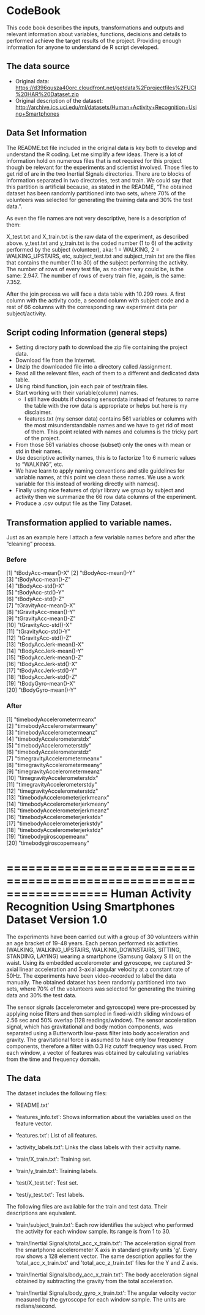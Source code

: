 # CodeBook

This code book describes the inputs, transformations and outputs and relevant information about variables, functions, decisions and details to performed achieve the target results of the project. Providing enough information for anyone to understand de R script developed.

## The data source

* Original data: https://d396qusza40orc.cloudfront.net/getdata%2Fprojectfiles%2FUCI%20HAR%20Dataset.zip
* Original description of the dataset: http://archive.ics.uci.edu/ml/datasets/Human+Activity+Recognition+Using+Smartphones

## Data Set Information

The README.txt file included in the original data is key both to develop and understand the R coding. Let me simplify a few ideas.
There is a lot of information hold on numerous files that is not required for this project though be relevant for the experiments and scientist involved. Those files to get rid of are in the two Inertial Signals directories.
There are to blocks of information separated in two directories, test and train. We could say that this partition is artificial because, as stated in the README, “The obtained dataset has been randomly partitioned into two sets, where 70% of the volunteers was selected for generating the training data and 30% the test data.”.

As even the file names are not very descriptive, here is a description of them:

X_test.txt and X_train.txt is the raw data of the experiment, as described above.
y_test.txt and y_train.txt is the coded number (1 to 6) of the activity performed by the subject (volunteer), aka: 1 = WALKING, 2 = WALKING_UPSTAIRS, etc,
subject_test.txt and subject_train.txt are the files that contains the number (1 to 30) of the subject performing the activity.
The number of rows of every test file, as no other way could be, is the same: 2.947.
The number of rows of every train file, again, is the same: 7.352.

After the join process we will face a data table with 10.299 rows. A first column with the activity code, a second column with subject code and a rest of 66 columns with the corresponding raw experiment data per subject/activity.

## Script coding Information (general steps)

- Setting directory path to download the zip file containing the project data.
- Download file from the Internet.
- Unzip the downloaded file into a directory called /assignment.
- Read all the relevant files, each of them to a different and dedicated data table.
- Using rbind function, join each pair of test/train files.
- Start working with their variable(column) names.
	- I still have doubts if choosing sensordata instead of features to name the table with the row data is 	appropriate or helps but here is my disclaimer.
	- features.txt (my sensor data) contains 561 variables or columns with the most misunderstandable names and we have to get rid of most of them. This point related with names and columns is the tricky part of the project.
- From those 561 variables choose (subset) only the ones with mean or std in their names.
- Use descriptive activity names, this is to factorize 1 to 6 numeric values to “WALKING”, etc. 
- We have learn to apply naming conventions and stile guidelines for variable names, at this point we clean these names. We use a work variable for this instead of working directly with names().
- Finally using nice features of dplyr library we group by subject and activity then we summarize the 66 row data columns of the experiment.
- Produce a .csv output file as the Tiny Dataset.

## Transformation applied to variable names.

Just as an example here I attach a few variable names before and after the “cleaning” process.

### Before

 [1] "tBodyAcc-mean()-X"
 [2] "tBodyAcc-mean()-Y"          
 [3] "tBodyAcc-mean()-Z"           
 [4] "tBodyAcc-std()-X"           
 [5] "tBodyAcc-std()-Y"            
 [6] "tBodyAcc-std()-Z"           
 [7] "tGravityAcc-mean()-X"        
 [8] "tGravityAcc-mean()-Y"       
 [9] "tGravityAcc-mean()-Z"        
[10] "tGravityAcc-std()-X"  
[11] "tGravityAcc-std()-Y"         
[12] "tGravityAcc-std()-Z"        
[13] "tBodyAccJerk-mean()-X"       
[14] ”tBodyAccJerk-mean()-Y"      
[15] "tBodyAccJerk-mean()-Z"       
[16] ”tBodyAccJerk-std()-X"       
[17] "tBodyAccJerk-std()-Y"        
[18] ”tBodyAccJerk-std()-Z"       
[19] "tBodyGyro-mean()-X"          
[20] ”tBodyGyro-mean()-Y"

### After

 [1] "timebodyAccelerometermeanx"                     
 [2] "timebodyAccelerometermeany"                     
 [3] "timebodyAccelerometermeanz"                     
 [4] "timebodyAccelerometerstdx"                      
 [5] "timebodyAccelerometerstdy"                      
 [6] "timebodyAccelerometerstdz"                      
 [7] "timegravityAccelerometermeanx"                  
 [8] "timegravityAccelerometermeany"                  
 [9] "timegravityAccelerometermeanz"                  
[10] "timegravityAccelerometerstdx"                   
[11] "timegravityAccelerometerstdy"                   
[12] "timegravityAccelerometerstdz"                   
[13] "timebodyAccelerometerjerkmeanx"                 
[14] "timebodyAccelerometerjerkmeany"                 
[15] "timebodyAccelerometerjerkmeanz"                 
[16] "timebodyAccelerometerjerkstdx"                  
[17] "timebodyAccelerometerjerkstdy"                  
[18] "timebodyAccelerometerjerkstdz"                  
[19] "timebodygiroscopemeanx"                         
[20] "timebodygiroscopemeany"

==================================================================
Human Activity Recognition Using Smartphones Dataset
Version 1.0
==================================================================

The experiments have been carried out with a group of 30 volunteers within an age bracket of 19-48 years. Each person performed six activities (WALKING, WALKING_UPSTAIRS, WALKING_DOWNSTAIRS, SITTING, STANDING, LAYING) wearing a smartphone (Samsung Galaxy S II) on the waist. Using its embedded accelerometer and gyroscope, we captured 3-axial linear acceleration and 3-axial angular velocity at a constant rate of 50Hz. The experiments have been video-recorded to label the data manually. The obtained dataset has been randomly partitioned into two sets, where 70% of the volunteers was selected for generating the training data and 30% the test data.

The sensor signals (accelerometer and gyroscope) were pre-processed by applying noise filters and then sampled in fixed-width sliding windows of 2.56 sec and 50% overlap (128 readings/window). The sensor acceleration signal, which has gravitational and body motion components, was separated using a Butterworth low-pass filter into body acceleration and gravity. The gravitational force is assumed to have only low frequency components, therefore a filter with 0.3 Hz cutoff frequency was used. From each window, a vector of features was obtained by calculating variables from the time and frequency domain.

## The data

The dataset includes the following files:

- 'README.txt'

- 'features_info.txt': Shows information about the variables used on the feature vector.

- 'features.txt': List of all features.

- 'activity_labels.txt': Links the class labels with their activity name.

- 'train/X_train.txt': Training set.

- 'train/y_train.txt': Training labels.

- 'test/X_test.txt': Test set.

- 'test/y_test.txt': Test labels.

The following files are available for the train and test data. Their descriptions are equivalent.

- 'train/subject_train.txt': Each row identifies the subject who performed the activity for each window sample. Its range is from 1 to 30.

- 'train/Inertial Signals/total_acc_x_train.txt': The acceleration signal from the smartphone accelerometer X axis in standard gravity units 'g'. Every row shows a 128 element vector. The same description applies for the 'total_acc_x_train.txt' and 'total_acc_z_train.txt' files for the Y and Z axis.

- 'train/Inertial Signals/body_acc_x_train.txt': The body acceleration signal obtained by subtracting the gravity from the total acceleration.

- 'train/Inertial Signals/body_gyro_x_train.txt': The angular velocity vector measured by the gyroscope for each window sample. The units are radians/second.
